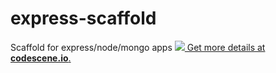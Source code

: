 # express-scaffold
Scaffold for express/node/mongo apps
[![](https://codescene.io/projects/5061/status.svg) Get more details at **codescene.io**.](https://codescene.io/projects/5061/jobs/latest-successful/results)
